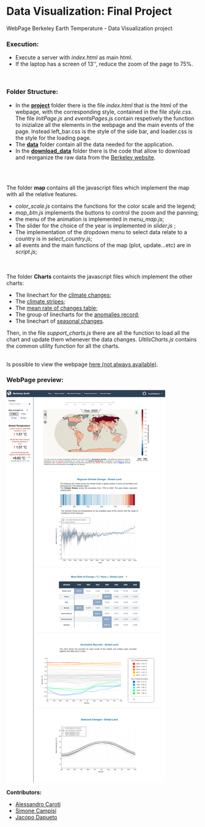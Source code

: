 # Data Visualization: Final Project

WebPage Berkeley Earth Temperature - Data Visualization project

### Execution:
- Execute a server with <i> index.html </i> as main html.
- If the laptop has a screen of 13'', reduce the zoom of the page to 75%.
<br/>

### Folder Structure:

 - In the <strong><a href="https://github.com/AlessandroCaroti/DV_finalProject/tree/main/project"> project</a></strong> folder there is the file <i> index.html </i> that is the html of the webpage, with the corresponding style, contained in the file <i> style.css</i>. The file <i> InitPage.js </i> and <i>eventsPages.js</i> contain respetively the function to inizialize all the elements in the webpage and the main events of the page. Instead left_bar.css is the style of the side bar, and loader.css is the style for the loading page. 
 - The <strong><a href="https://github.com/AlessandroCaroti/DV_finalProject/tree/main/data"> data</a></strong> folder contain all the data needed for the application.<br>
 - In the <strong><a href="https://github.com/AlessandroCaroti/DV_finalProject/tree/main/download_data"> download_data</a></strong> folder there is the code that allow to download and reorganize the raw data from the <a href="http://berkeleyearth.org/">Berkeley website</a>.<br>
<br/>

<br/> 

The folder <b> map </b> contains all the javascript files which implement the map with all the relative features.
<ul>
 <li> <i>color_scale.js</i> contains the functions for the color scale and the legend;</li>
 <li> <i> map_btn.js </i> implements the buttons to control the zoom and the panning;</li>
 <li> the menu of the animation is implemented in <i>menu_map.js</i>;</li>
 <li> The slider for the choice of the year is implemented in <i> slider.js </i>;</li>
 <li> The implementation of the dropdown menu to select data relate to a country is in <i>select_country.js</i>;</li>
 <li>all events and the main functions of the map (plot, update...etc) are in <i> script.js</i>;</li>
</ul>

<br/><br/>
The folder <b> Charts </b> containts the javascript files which implement the other charts:
<ul>
    <li> The linechart for the <a href="https://github.com/AlessandroCaroti/DV_finalProject/blob/main/project/Charts/climateChangesLinechart.js"> climate changes</a>; </li>
    <li> The <a href="https://github.com/AlessandroCaroti/DV_finalProject/blob/main/project/Charts/climateStripes.js"> climate stripes</a>; </li>
    <li> The <a href="https://github.com/AlessandroCaroti/DV_finalProject/blob/main/project/Charts/meanRateOfChangesTable.js"> mean rate of changes table</a>;</li>
    <li> The group of linecharts for the <a href="https://github.com/AlessandroCaroti/DV_finalProject/blob/main/project/Charts/anomaliesRecords.js"> anomalies record</a>;</li>
    <li> The linechart of <a href="https://github.com/AlessandroCaroti/DV_finalProject/blob/main/project/Charts/anomaliesRecords.js"> seasonal changes</a>.</li>
</ul>
Then, in the file <i> support_charts.js </i> there are all the function to load all the chart and update them whenever the data changes. <i> UltilsCharts.js</i> contains the common utility function for all the charts.


<br/> 
<br/>

Is possible to view the webpage <a href="http://rmplst.me/project/"> here (not always available)</a>.

### WebPage preview:
![alt text](https://github.com/AlessandroCaroti/DV_finalProject/blob/main/preview.png?raw=true)

<b>Contributors:</b>
<ul>
 <li><a href="https://github.com/AlessandroCaroti">Alessandro Caroti</a></li>
 <li><a href="https://github.com/simocampi">Simone Campisi</del></a></li>
 <li><a href="https://github.com/LazyRacc00n">Jacopo Dapueto</a></li>
</ul>

